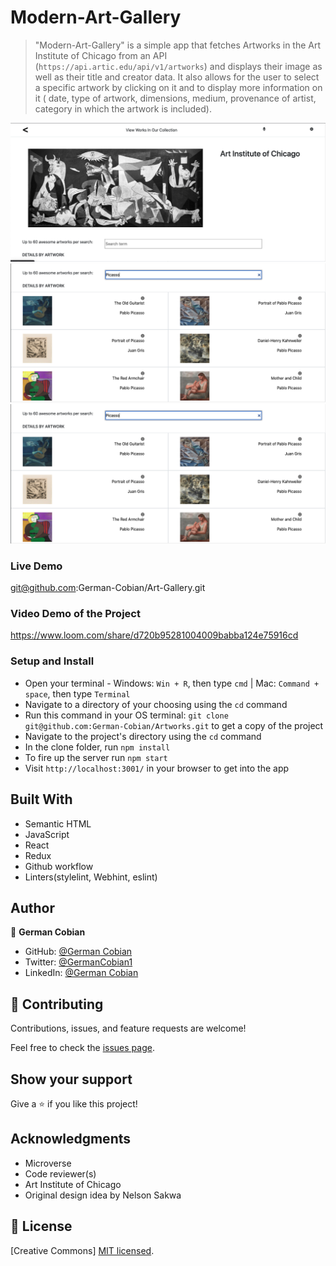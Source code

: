 # Modern-Art-Gallery

> "Modern-Art-Gallery" is a simple app that fetches Artworks in the Art Institute of Chicago from an API (`https://api.artic.edu/api/v1/artworks`) and displays their image as well as their title and creator data. It also allows for the user to select a specific artwork by clicking on it and to display more information on it ( date, type of artwork, dimensions, medium, provenance of artist, category in which the artwork is included).

![AIC Home](/src/assets/Screenshot1.png?raw=true "AIC Home")
![Search results](/src/assets/Screenshot2.png?raw=true "Search results")
![Artwork in detail](/src/assets/Screenshot2.png?raw=true "Artwork in detail")

### Live Demo

git@github.com:German-Cobian/Art-Gallery.git

### Video Demo of the Project

https://www.loom.com/share/d720b95281004009babba124e75916cd

### Setup and Install

* Open your terminal - Windows: `Win + R`, then type `cmd` | Mac: `Command + space`, then type `Terminal`
* Navigate to a directory of your choosing using the `cd` command
* Run this command in your OS terminal: `git clone git@github.com:German-Cobian/Artworks.git` to get a copy of the project
* Navigate to the project's directory using the `cd` command
* In the clone folder, run `npm install`
* To fire up the server run `npm start`
* Visit `http://localhost:3001/` in your browser to get into the app

## Built With

* Semantic HTML
* JavaScript
* React
* Redux
* Github workflow
* Linters(stylelint, Webhint, eslint)


## Author

👤 **German Cobian**
* GitHub: [@German Cobian](https://github.com/German-Cobian)
* Twitter: [@GermanCobian1](https://twitter.com/GermanCobian1)
* LinkedIn: [@German Cobian](https://www.linkedin.com/in/german-cobian/)

## 🤝 Contributing

Contributions, issues, and feature requests are welcome!

Feel free to check the [issues page](https://github.com/German-Cobian/Artworks/issues).

## Show your support

Give a ⭐️ if you like this project!

## Acknowledgments

* Microverse
* Code reviewer(s)
* Art Institute of Chicago
* Original design idea by Nelson Sakwa

## 📝 License

[Creative Commons]
[MIT licensed](https://github.com/German-Cobian/Artworks/blob/main/LICENSE).
